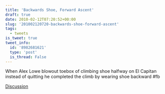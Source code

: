 ```yaml
---
title: 'Backwards Shoe, Forward Ascent'
draft: true
date: 2010-02-12T07:20:52+00:00
slug: '201002120720-backwards-shoe-forward-ascent'
tags:
  - tweets
is_tweet: true
tweet_info:
  id: '8982681621'
  type: 'post'
  is_thread: False
---
```




When Alex Lowe blowout toebox of climbing shoe halfway on El Capitan instead of quitting he completed the climb by wearing shoe backward #fb

[Discussion](https://x.com/sytelus/status/8982681621)
